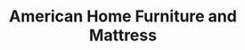 ---
title: "American Home Furniture and Mattress"
url: /santa-fe/american-home-furniture-and-mattress/
shop: Möbel
---